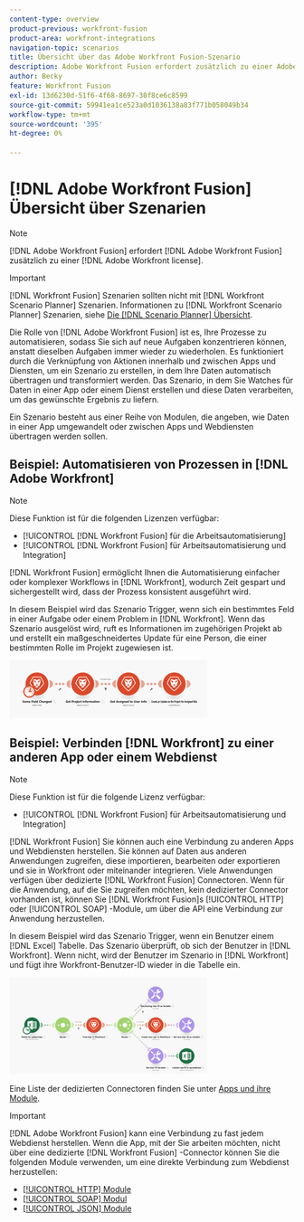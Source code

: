 ```yaml
---
content-type: overview
product-previous: workfront-fusion
product-area: workfront-integrations
navigation-topic: scenarios
title: Übersicht über das Adobe Workfront Fusion-Szenario
description: Adobe Workfront Fusion erfordert zusätzlich zu einer Adobe Workfront-Lizenz eine Adobe Workfront Fusion-Lizenz.
author: Becky
feature: Workfront Fusion
exl-id: 13d6230d-51f6-4f68-8697-30f8ce6c8599
source-git-commit: 59941ea1ce523a0d1036138a83f771b058049b34
workflow-type: tm+mt
source-wordcount: '395'
ht-degree: 0%

---
```


# [!DNL Adobe Workfront Fusion] Übersicht über Szenarien

>[!NOTE]
>
>[!DNL Adobe Workfront Fusion] erfordert [!DNL Adobe Workfront Fusion] zusätzlich zu einer [!DNL Adobe Workfront license].

>[!IMPORTANT]
>
>[!DNL Workfront Fusion] Szenarien sollten nicht mit [!DNL Workfront Scenario Planner] Szenarien. Informationen zu [!DNL Workfront Scenario Planner] Szenarien, siehe [Die [!DNL Scenario Planner] Übersicht](../../scenario-planner/scenario-planner-overview.md).

Die Rolle von [!DNL Adobe Workfront Fusion] ist es, Ihre Prozesse zu automatisieren, sodass Sie sich auf neue Aufgaben konzentrieren können, anstatt dieselben Aufgaben immer wieder zu wiederholen. Es funktioniert durch die Verknüpfung von Aktionen innerhalb und zwischen Apps und Diensten, um ein Szenario zu erstellen, in dem Ihre Daten automatisch übertragen und transformiert werden. Das Szenario, in dem Sie Watches für Daten in einer App oder einem Dienst erstellen und diese Daten verarbeiten, um das gewünschte Ergebnis zu liefern.

Ein Szenario besteht aus einer Reihe von Modulen, die angeben, wie Daten in einer App umgewandelt oder zwischen Apps und Webdiensten übertragen werden sollen.

## Beispiel: Automatisieren von Prozessen in [!DNL Adobe Workfront]

>[!NOTE]
>
>Diese Funktion ist für die folgenden Lizenzen verfügbar:
>
>* [!UICONTROL [!DNL Workfront Fusion] für die Arbeitsautomatisierung]
>* [!UICONTROL [!DNL Workfront Fusion] für Arbeitsautomatisierung und Integration]
>


[!DNL Workfront Fusion] ermöglicht Ihnen die Automatisierung einfacher oder komplexer Workflows in [!DNL Workfront], wodurch Zeit gespart und sichergestellt wird, dass der Prozess konsistent ausgeführt wird.

In diesem Beispiel wird das Szenario Trigger, wenn sich ein bestimmtes Feld in einer Aufgabe oder einem Problem in [!DNL Workfront]. Wenn das Szenario ausgelöst wird, ruft es Informationen im zugehörigen Projekt ab und erstellt ein maßgeschneidertes Update für eine Person, die einer bestimmten Rolle im Projekt zugewiesen ist.

![](assets/fusion-template-example-350x102.png)

## Beispiel: Verbinden [!DNL Workfront] zu einer anderen App oder einem Webdienst

>[!NOTE]
>
>Diese Funktion ist für die folgende Lizenz verfügbar:
>
>* [!UICONTROL [!DNL Workfront Fusion] für Arbeitsautomatisierung und Integration]
>


[!DNL Workfront Fusion] Sie können auch eine Verbindung zu anderen Apps und Webdiensten herstellen. Sie können auf Daten aus anderen Anwendungen zugreifen, diese importieren, bearbeiten oder exportieren und sie in Workfront oder miteinander integrieren. Viele Anwendungen verfügen über dedizierte [!DNL Workfront Fusion] Connectoren. Wenn für die Anwendung, auf die Sie zugreifen möchten, kein dedizierter Connector vorhanden ist, können Sie [!DNL Workfront Fusion]s [!UICONTROL HTTP] oder [!UICONTROL SOAP] -Module, um über die API eine Verbindung zur Anwendung herzustellen.

In diesem Beispiel wird das Szenario Trigger, wenn ein Benutzer einem [!DNL Excel] Tabelle. Das Szenario überprüft, ob sich der Benutzer in [!DNL Workfront]. Wenn nicht, wird der Benutzer im Szenario in [!DNL Workfront] und fügt ihre Workfront-Benutzer-ID wieder in die Tabelle ein.

![](assets/fusion-integration-example--350x171.png)

Eine Liste der dedizierten Connectoren finden Sie unter [Apps und ihre Module](../../workfront-fusion/apps-and-their-modules/apps-and-their-modules.md).

>[!IMPORTANT]
>
>[!DNL Adobe Workfront Fusion] kann eine Verbindung zu fast jedem Webdienst herstellen. Wenn die App, mit der Sie arbeiten möchten, nicht über eine dedizierte [!DNL Workfront Fusion] -Connector können Sie die folgenden Module verwenden, um eine direkte Verbindung zum Webdienst herzustellen:
>
>* [[!UICONTROL HTTP] Module](../../workfront-fusion/apps-and-their-modules/http-modules/http-modules-1.md)
>* [[!UICONTROL SOAP] Modul](../../workfront-fusion/apps-and-their-modules/soap-module.md)
>* [[!UICONTROL JSON] Module](../../workfront-fusion/apps-and-their-modules/json-modules.md)
>

